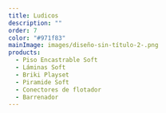 ```yaml
---
title: Ludicos
description: ""
order: 7
color: "#971f83"
mainImage: images/diseño-sin-título-2-.png
products:
  - Piso Encastrable Soft
  - Láminas Soft
  - Briki Playset
  - Piramide Soft
  - Conectores de flotador
  - Barrenador
---
```

